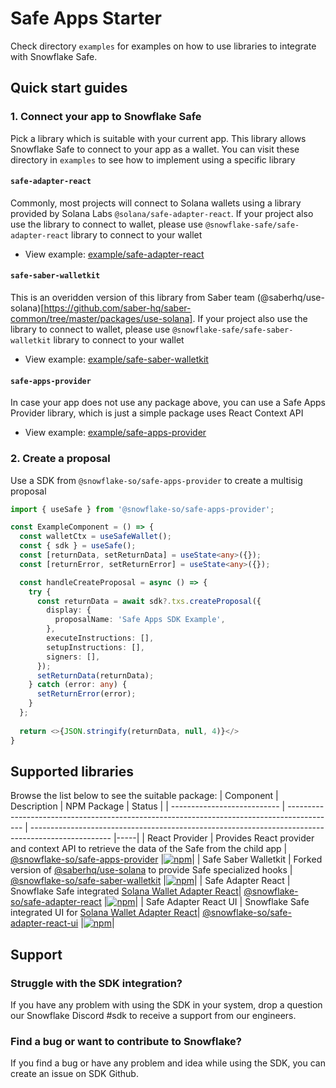 # Safe Apps Starter

Check directory `examples` for examples on how to use libraries to integrate with Snowflake Safe.

## Quick start guides
### 1. Connect your app to Snowflake Safe
Pick a library which is suitable with your current app. This library allows Snowflake Safe to connect to your app as a wallet. You can visit these directory in `examples` to see how to implement using a specific library
#### `safe-adapter-react`
Commonly, most projects will connect to Solana wallets using a library provided by Solana Labs `@solana/safe-adapter-react`. If your project also use the library to connect to wallet, please use `@snowflake-safe/safe-adapter-react` library to connect to your wallet
- View example: [example/safe-adapter-react](https://github.com/snowflake-so/safe-apps-starter/tree/master/examples/safe-apps-example/src/example/safe-adapter-react)
#### `safe-saber-walletkit`
This is an overidden version of this library from Saber team (@saberhq/use-solana)[https://github.com/saber-hq/saber-common/tree/master/packages/use-solana]. If your project also use the library to connect to wallet, please use `@snowflake-safe/safe-saber-walletkit` library to connect to your wallet
- View example: [example/safe-saber-walletkit](https://github.com/snowflake-so/safe-apps-starter/tree/master/examples/safe-apps-example/src/example/safe-saber-walletkit)
#### `safe-apps-provider`
In case your app does not use any package above, you can use a Safe Apps Provider library, which is just a simple package uses React Context API
- View example: [example/safe-apps-provider](https://github.com/snowflake-so/safe-apps-starter/tree/master/examples/safe-apps-example/src/example/safe-apps-provider)
### 2. Create a proposal
Use a SDK from `@snowflake-so/safe-apps-provider` to create a multisig proposal
```typescript
import { useSafe } from '@snowflake-so/safe-apps-provider';

const ExampleComponent = () => {
  const walletCtx = useSafeWallet();
  const { sdk } = useSafe();
  const [returnData, setReturnData] = useState<any>({});
  const [returnError, setReturnError] = useState<any>({});

  const handleCreateProposal = async () => {
    try {
      const returnData = await sdk?.txs.createProposal({
        display: {
          proposalName: 'Safe Apps SDK Example',
        },
        executeInstructions: [],
        setupInstructions: [],
        signers: [],
      });
      setReturnData(returnData);
    } catch (error: any) {
      setReturnError(error);
    }
  };
  
  return <>{JSON.stringify(returnData, null, 4)}</>
}
```

## Supported libraries

Browse the list below to see the suitable package:
| Component | Description | NPM Package | Status |
| --------------------------- | ------------------------------------------------------------------------------------------ | -------------------------------------------------------------------------------------------------- |-----|
| React Provider | Provides React provider and context API to retrieve the data of the Safe from the child app | [@snowflake-so/safe-apps-provider](https://www.npmjs.com/package/@snowflake-so/safe-apps-provider) |[![npm](https://img.shields.io/npm/v/@snowflake-so/safe-apps-provider)](https://www.npmjs.com/package/@snowflake-so/safe-apps-provider)|
| Safe Saber Walletkit | Forked version of [@saberhq/use-solana](https://github.com/saber-hq/saber-common/tree/master/packages/use-solana) to provide Safe specialized hooks | [@snowflake-so/safe-saber-walletkit](https://www.npmjs.com/package/@snowflake-so/safe-saber-walletkit) |[![npm](https://img.shields.io/npm/v/@snowflake-so/safe-saber-walletkit)](https://www.npmjs.com/package/@snowflake-so/safe-saber-walletkit)|
| Safe Adapter React | Snowflake Safe integrated [Solana Wallet Adapter React](https://github.com/solana-labs/wallet-adapter)| [@snowflake-so/safe-adapter-react](https://www.npmjs.com/package/@snowflake-so/safe-adapter-react) |[![npm](https://img.shields.io/npm/v/@snowflake-so/safe-adapter-react)](https://www.npmjs.com/package/@snowflake-so/safe-adapter-react)|
| Safe Adapter React UI | Snowflake Safe integrated UI for [Solana Wallet Adapter React](https://github.com/solana-labs/wallet-adapter)| [@snowflake-so/safe-adapter-react-ui](https://www.npmjs.com/package/@snowflake-so/safe-adapter-react-ui) |[![npm](https://img.shields.io/npm/v/@snowflake-so/safe-adapter-react-ui)](https://www.npmjs.com/package/@snowflake-so/safe-adapter-react-ui)|

## Support

### Struggle with the SDK integration?

If you have any problem with using the SDK in your system, drop a question our Snowflake Discord #sdk to receive a support from our engineers.

### Find a bug or want to contribute to Snowflake?

If you find a bug or have any problem and idea while using the SDK, you can create an issue on SDK Github.
